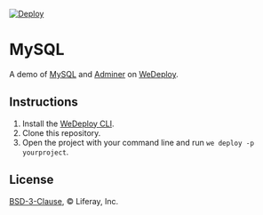 [![Deploy](https://cdn.wedeploy.com/images/deploy.svg)](https://console.wedeploy.com/deploy?repo=https://github.com/wedeploy-examples/mysql-example)

# MySQL

A demo of [MySQL](https://hub.docker.com/_/mysql/) and [Adminer](https://hub.docker.com/_/adminer/) on [WeDeploy](https://wedeploy.com/).

## Instructions

1. Install the [WeDeploy CLI](https://wedeploy.com/docs/intro/using-the-command-line/).
2. Clone this repository.
3. Open the project with your command line and run `we deploy -p yourproject`.

## License

[BSD-3-Clause](./LICENSE.md), © Liferay, Inc.
